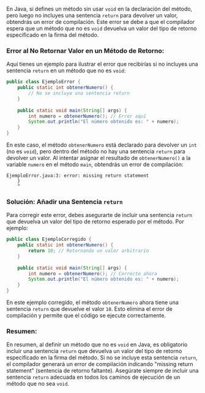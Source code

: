 En Java, si defines un método sin usar `void` en la declaración del método, pero luego no incluyes una sentencia `return` para devolver un valor, obtendrás un error de compilación. Este error se debe a que el compilador espera que un método que no es `void` devuelva un valor del tipo de retorno especificado en la firma del método.

### Error al No Retornar Valor en un Método de Retorno:

Aquí tienes un ejemplo para ilustrar el error que recibirías si no incluyes una sentencia `return` en un método que no es `void`:

```java
public class EjemploError {
    public static int obtenerNumero() {
        // No se incluye una sentencia return
    }
    
    public static void main(String[] args) {
        int numero = obtenerNumero(); // Error aquí
        System.out.println("El número obtenido es: " + numero);
    }
}
```

En este caso, el método `obtenerNumero` está declarado para devolver un `int` (no es `void`), pero dentro del método no hay una sentencia `return` para devolver un valor. Al intentar asignar el resultado de `obtenerNumero()` a la variable `numero` en el método `main`, obtendrás un error de compilación:

```
EjemploError.java:3: error: missing return statement
    }
    ^
```

### Solución: Añadir una Sentencia `return`

Para corregir este error, debes asegurarte de incluir una sentencia `return` que devuelva un valor del tipo de retorno esperado por el método. Por ejemplo:

```java
public class EjemploCorregido {
    public static int obtenerNumero() {
        return 10; // Retornando un valor arbitrario
    }
    
    public static void main(String[] args) {
        int numero = obtenerNumero(); // Correcto ahora
        System.out.println("El número obtenido es: " + numero);
    }
}
```

En este ejemplo corregido, el método `obtenerNumero` ahora tiene una sentencia `return` que devuelve el valor `10`. Esto elimina el error de compilación y permite que el código se ejecute correctamente.

### Resumen:

En resumen, al definir un método que no es `void` en Java, es obligatorio incluir una sentencia `return` que devuelva un valor del tipo de retorno especificado en la firma del método. Si no se incluye esta sentencia `return`, el compilador generará un error de compilación indicando "missing return statement" (sentencia de retorno faltante). Asegúrate siempre de incluir una sentencia `return` adecuada en todos los caminos de ejecución de un método que no sea `void`.